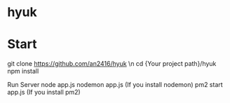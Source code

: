 # hyuk

# Start
git clone https://github.com/an2416/hyuk \n
cd {Your project path}/hyuk
npm install

Run Server
node app.js
nodemon app.js (If you install nodemon)
pm2 start app.js (If you install pm2)

